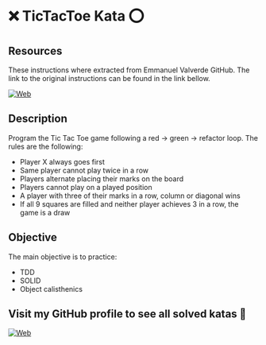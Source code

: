 # :x: TicTacToe Kata :o:

## Resources

These instructions where extracted from Emmanuel Valverde GitHub. The link to the original instructions can be found in the link bellow.

[![Web](https://img.shields.io/badge/GitHub-14a1f0?style=for-the-badge&logo=github&logoColor=white&labelColor=101010)](https://github.com/SoftwareCraftersMurcia/tic-tac-toe-2022)

## Description

Program the Tic Tac Toe game following a red -> green -> refactor loop. The rules are the following:

- Player X always goes first
- Same player cannot play twice in a row
- Players alternate placing their marks on the board
- Players cannot play on a played position
- A player with three of their marks in a row, column or diagonal wins
- If all 9 squares are filled and neither player achieves 3 in a row, the game is a draw

## Objective

The main objective is to practice:
- TDD
- SOLID
- Object calisthenics

## Visit my GitHub profile to see all solved katas 🚀

[![Web](https://img.shields.io/badge/GitHub-Dimanu.py-14a1f0?style=for-the-badge&logo=github&logoColor=white&labelColor=101010)](https://github.com/dimanu-py/python-code-katas)
